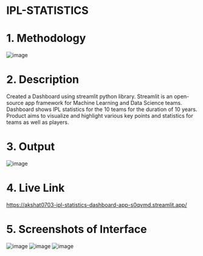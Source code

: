 # IPL-STATISTICS
# 1. Methodology
![image](https://user-images.githubusercontent.com/56085600/208086504-283e43ca-48d7-4fa0-8315-eecbceabdef1.png)


# 2. Description
Created a Dashboard using streamlit python library. Streamlit is an open-source app framework for Machine Learning and Data Science teams.
Dashboard shows IPL statistics for the 10 teams for the duration of 10 years. Product aims to visualize and highlight various key points and statistics for teams as well as players.

# 3. Output
![image](https://user-images.githubusercontent.com/56085600/208085114-769ea33c-a9d0-46ef-80c7-1a918bb548ac.png)

# 4. Live Link
https://akshat0703-ipl-statistics-dashboard-app-s0qvmd.streamlit.app/

# 5. Screenshots of Interface
![image](https://user-images.githubusercontent.com/56085600/208085170-10b742ea-b22c-40ab-9e87-526b451bf9a7.png)
![image](https://user-images.githubusercontent.com/56085600/208085251-133dec8b-f18a-4c0c-a4f6-7b2e251874bd.png)
![image](https://user-images.githubusercontent.com/56085600/208085419-4e365999-4a25-4c47-b32f-3ee36ed00462.png)
